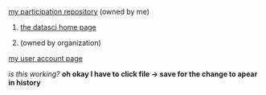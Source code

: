 [my participation repository](https://github.com/vieirak97/DataSci-participation)
(owned by me)

1. [the datasci home page](https://github.com/USF-Psych-DataSci-2020) 

1. (owned by organization)

[my user account page](https://github.com/vieirak97)

*is this working?*
**oh okay I have to click file -> save for the change to apear in history**
